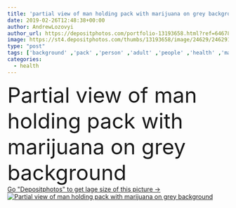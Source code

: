 ```yaml
---
title: 'partial view of man holding pack with marijuana on grey background'
date: 2019-02-26T12:48:38+00:00
author: AndrewLozovyi
author_url: https://depositphotos.com/portfolio-13193658.html?ref=64678756
image: https://st4.depositphotos.com/thumbs/13193658/image/24629/246291564/api_thumb_450.jpg?forcejpeg=true
type: "post"
tags: ['background' ,'pack' ,'person' ,'adult' ,'people' ,'health' ,'male' ,'man' ,'concept' ,'disease' ,'unhealthy' ,'addiction' ,'forbidden' ,'addict' ,'illegal' ,'user' ,'narcomania' ,'partial' ,'narcotism' ,'marijuana' ,'addicted' ,'Cropped' ,'narcomaniac' ,'hemp' ,'Cannabis' ,'marihuana' ,'junkie' ,'copy space' ,'Studio Shot' ,'bad habit' ,'social problem' ]
categories: 
  - health
---
```

<div aling="center">
            <font size="60"> Partial view of man holding pack with marijuana on grey background</font>   
</div>
<div>
    <a href='https://st4.depositphotos.com/thumbs/13193658/image/24629/246291564/api_thumb_450.jpg?forcejpeg=true?ref=64678756' target=_blank > Go "Depositphotos" to get lage size of this picture ->
        <img href='https://st4.depositphotos.com/thumbs/13193658/image/24629/246291564/api_thumb_450.jpg?forcejpeg=true?ref=64678756' src='https://st4.depositphotos.com/13193658/24629/i/950/depositphotos_246291564-stock-photo-partial-view-man-holding-pack.jpg?forcejpeg=true' alt='Partial view of man holding pack with marijuana on grey background' >
    </a>
</div>

